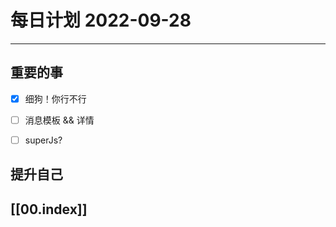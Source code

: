 
#  每日计划 2022-09-28
---
## 重要的事
- [x]  细狗！你行不行
- [ ]  消息模板 && 详情
- [ ]  superJs?



## 提升自己

  



## [[00.index]]










